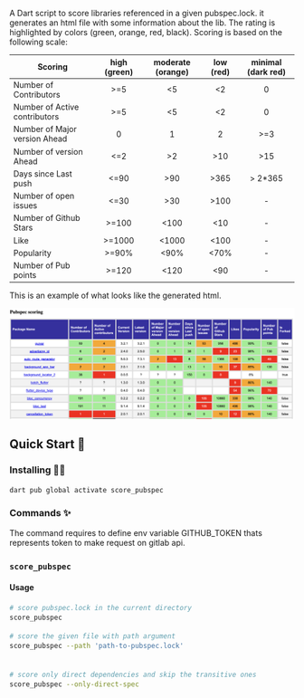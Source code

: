 A Dart script to score libraries referenced in a given pubspec.lock. it generates an html file with some information
about the lib. The rating is highlighted by colors (green, orange, red, black). Scoring is based on the following scale:

| Scoring                       | high (green) | moderate (orange) | low (red) | minimal (dark red) |
|-------------------------------|:------------:|:-----------------:|:---------:|:------------------:|
| Number of Contributors        |     >=5      |        <5         |    <2     |         0          |
| Number of Active contributors |     >=5      |        <5         |    <2     |         0          |
| Number of Major version Ahead |      0       |         1         |     2     |        >=3         |
| Number of version Ahead       |     <=2      |        >2         |    >10    |        >15         |
| Days since Last push          |     <=90     |        >90        |   >365    |      > 2*365       |
| Number of open issues         |     <=30     |        >30        |   >100    |         -          |
| Number of Github Stars        |    >=100     |       <100        |    <10    |         -          |
| Like                          |    >=1000    |       <1000       |   <100    |         -          |
| Popularity                    |    >=90%     |       <90%        |   <70%    |         -          |
| Number of Pub points          |    >=120     |       <120        |    <90    |         -          |

This is an example of what looks like the generated html.

![score_pubspec screenshot](screenshot/score_pubspec.png)

## Quick Start 🚀

### Installing 🧑‍💻

```sh
dart pub global activate score_pubspec
```

### Commands ✨

The command requires to define env variable GITHUB_TOKEN thats represents token to make request on gitlab api.

### `score_pubspec`

#### Usage

```sh
# score pubspec.lock in the current directory
score_pubspec 

# score the given file with path argument
score_pubspec --path 'path-to-pubspec.lock'


# score only direct dependencies and skip the transitive ones
score_pubspec --only-direct-spec

```